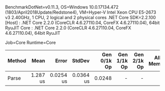 
BenchmarkDotNet=v0.11.3, OS=Windows 10.0.17134.472 (1803/April2018Update/Redstone4), VM=Hyper-V
Intel Xeon CPU E5-2673 v3 2.40GHz, 1 CPU, 2 logical and 2 physical cores
.NET Core SDK=2.2.100
  [Host] : .NET Core 2.2.0 (CoreCLR 4.6.27110.04, CoreFX 4.6.27110.04), 64bit RyuJIT
  Core   : .NET Core 2.2.0 (CoreCLR 4.6.27110.04, CoreFX 4.6.27110.04), 64bit RyuJIT

Job=Core  Runtime=Core  

 Method |     Mean |     Error |    StdDev | Gen 0/1k Op | Gen 1/1k Op | Gen 2/1k Op | Allocated Memory/Op |
------- |---------:|----------:|----------:|------------:|------------:|------------:|--------------------:|
  Parse | 1.287 us | 0.0254 us | 0.0364 us |      0.0248 |           - |           - |               184 B |

